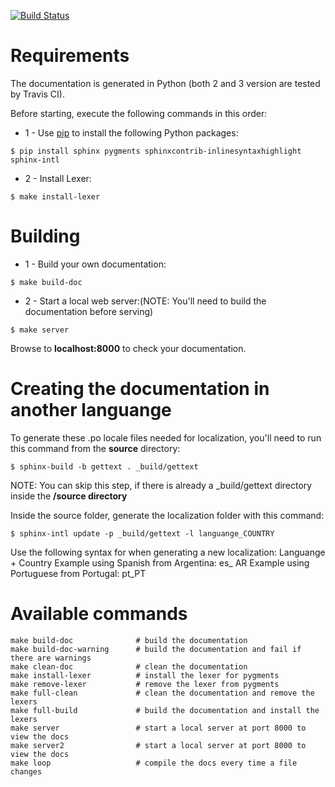 [![Build Status](https://travis-ci.com/bitml-lang/bitml-doc.svg?branch=master)](https://travis-ci.com/bitml-lang/bitml-doc)

# Requirements

The documentation is generated in Python (both 2 and 3 version are tested by Travis CI).

Before starting, execute the following commands in this order:

* 1 - Use [pip](https://pip.pypa.io/en/stable/installing/) to install the following Python packages:

```shell
$ pip install sphinx pygments sphinxcontrib-inlinesyntaxhighlight sphinx-intl
```

 * 2 - Install Lexer:

 ```shell
$ make install-lexer
 ```
 
# Building

 * 1 - Build your own documentation:
 
 ```shell
 $ make build-doc
 ```

 * 2 - Start a local web server:(NOTE: You'll need to build the documentation before serving)

 ```shell
$ make server
 ```

 Browse to **localhost:8000** to check your documentation.


# Creating the documentation in another languange

To generate these .po locale files needed for localization,  you'll need to run this command from the **source** directory:
```console
$ sphinx-build -b gettext . _build/gettext
```
NOTE: You can skip this step, if there is already a  _build/gettext directory inside the **/source directory**

Inside the source folder, generate the localization folder with this command:
```console
$ sphinx-intl update -p _build/gettext -l languange_COUNTRY
````

Use the following syntax for when generating a new localization: Languange + Country
Example using Spanish from Argentina: es_ AR
Example using Portuguese from Portugal: pt_PT

# Available commands

```console
make build-doc              # build the documentation
make build-doc-warning      # build the documentation and fail if there are warnings
make clean-doc              # clean the documentation
make install-lexer          # install the lexer for pygments
make remove-lexer           # remove the lexer from pygments
make full-clean             # clean the documentation and remove the lexers
make full-build             # build the documentation and install the lexers
make server                 # start a local server at port 8000 to view the docs
make server2                # start a local server at port 8000 to view the docs
make loop                   # compile the docs every time a file changes
```
